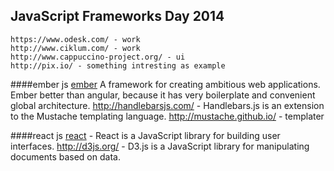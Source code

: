 JavaScript Frameworks Day 2014
-

    https://www.odesk.com/ - work
    http://www.ciklum.com/ - work
    http://www.cappuccino-project.org/ - ui
    http://pix.io/ - something intresting as example

####ember js
    [ember](http://emberjs.com/) A framework for creating ambitious web applications.
    Ember better than angular, because it has very boilerplate and convenient global architecture.
    http://handlebarsjs.com/ - Handlebars.js is an extension to the Mustache templating language.
    http://mustache.github.io/ - templater

####react js
    [react](https://github.com/facebook/react) - React is a JavaScript library for building user interfaces.
    http://d3js.org/ - D3.js is a JavaScript library for manipulating documents based on data.